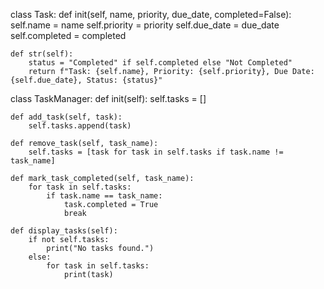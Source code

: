 class Task:
    def init(self, name, priority, due_date, completed=False):
        self.name = name
        self.priority = priority
        self.due_date = due_date
        self.completed = completed
    
    def str(self):
        status = "Completed" if self.completed else "Not Completed"
        return f"Task: {self.name}, Priority: {self.priority}, Due Date: {self.due_date}, Status: {status}"
class TaskManager:
    def init(self):
        self.tasks = []

    def add_task(self, task):
        self.tasks.append(task)

    def remove_task(self, task_name):
        self.tasks = [task for task in self.tasks if task.name != task_name]

    def mark_task_completed(self, task_name):
        for task in self.tasks:
            if task.name == task_name:
                task.completed = True
                break

    def display_tasks(self):
        if not self.tasks:
            print("No tasks found.")
        else:
            for task in self.tasks:
                print(task)

